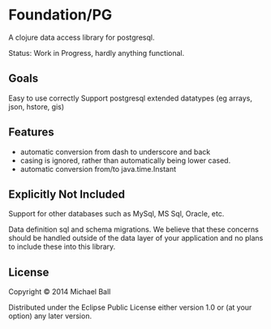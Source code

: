 # Foundation/PG

A clojure data access library for postgresql.


Status: Work in Progress, hardly anything functional.



## Goals
  Easy to use correctly
  Support postgresql extended datatypes (eg arrays, json, hstore, gis)


## Features
- automatic conversion from dash to underscore and back
- casing is ignored, rather than automatically being lower cased.
- automatic conversion from/to java.time.Instant




## Explicitly Not Included

Support for other databases such as MySql, MS Sql, Oracle, etc.

Data definition sql and schema migrations. We believe that these concerns should
be handled outside of the data layer of your application and no plans to include
these into this library.










## License

Copyright © 2014 Michael Ball

Distributed under the Eclipse Public License either version 1.0 or (at
your option) any later version.
